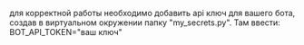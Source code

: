 для корректной работы необходимо добавить api ключ для вашего бота, создав в виртуальном окружении папку "my_secrets.py". Там ввести: BOT_API_TOKEN="ваш ключ"
